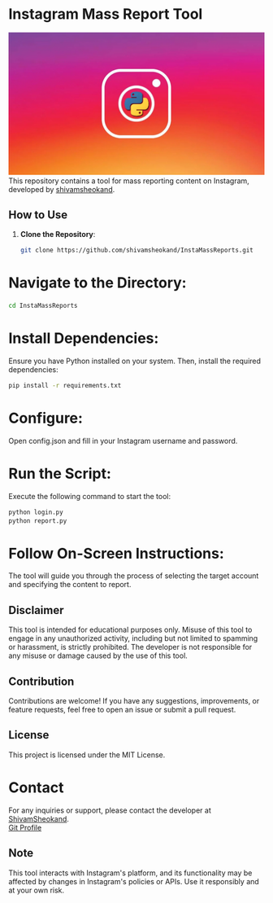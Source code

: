 # Instagram Mass Report Tool

![Instagram Mass Report Tool](/cf2b4818a498.webp)
This repository contains a tool for mass reporting content on Instagram, developed by [shivamsheokand](https://github.com/shivamsheokand).

## How to Use

1. **Clone the Repository**:
   ```bash
   git clone https://github.com/shivamsheokand/InstaMassReports.git
   ```

# Navigate to the Directory:

```bash
cd InstaMassReports
```

# Install Dependencies:

Ensure you have Python installed on your system. Then, install the required dependencies:

```bash
pip install -r requirements.txt
```

# Configure:

Open config.json and fill in your Instagram username and password.

# Run the Script:

Execute the following command to start the tool:

```bash
python login.py
python report.py
```

# Follow On-Screen Instructions:

The tool will guide you through the process of selecting the target account and specifying the content to report.

## Disclaimer

This tool is intended for educational purposes only. Misuse of this tool to engage in any unauthorized activity, including but not limited to spamming or harassment, is strictly prohibited. The developer is not responsible for any misuse or damage caused by the use of this tool.

## Contribution

Contributions are welcome! If you have any suggestions, improvements, or feature requests, feel free to open an issue or submit a pull request.

## License

This project is licensed under the MIT License.

# Contact

For any inquiries or support, please contact the developer at
[ShivamSheokand](https://shivamsheokand.github.io/index.html). <br>
[Git Profile](https://github.com/shivamsheokand)

## Note

This tool interacts with Instagram's platform, and its functionality may be affected by changes in Instagram's policies or APIs. Use it responsibly and at your own risk.
